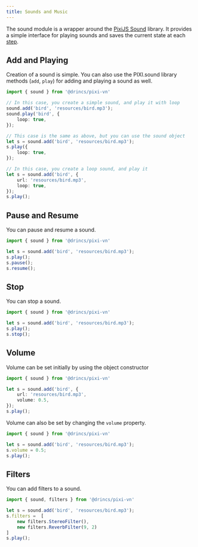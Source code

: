 ```yaml
---
title: Sounds and Music
---
```


The sound module is a wrapper around the [PixiJS Sound](https://github.com/pixijs/sound) library. It provides a simple interface for playing sounds and saves the current state at each [step](/start/labels).

## Add and Playing

Creation of a sound is simple. You can also use the PIXI.sound library methods (`add`, `play`) for adding and playing a sound as well.

```typescript
import { sound } from '@drincs/pixi-vn'

// In this case, you create a simple sound, and play it with loop
sound.add('bird', 'resources/bird.mp3');
sound.play('bird', {
    loop: true,
});

// This case is the same as above, but you can use the sound object
let s = sound.add('bird', 'resources/bird.mp3');
s.play({
    loop: true,
});

// In this case, you create a loop sound, and play it
let s = sound.add('bird', {
    url: 'resources/bird.mp3',
    loop: true,
});
s.play();
```

## Pause and Resume

You can pause and resume a sound.

```typescript
import { sound } from '@drincs/pixi-vn'

let s = sound.add('bird', 'resources/bird.mp3');
s.play();
s.pause();
s.resume();
```

## Stop

You can stop a sound.

```typescript
import { sound } from '@drincs/pixi-vn'

let s = sound.add('bird', 'resources/bird.mp3');
s.play();
s.stop();
```

## Volume

Volume can be set initially by using the object constructor

```typescript
import { sound } from '@drincs/pixi-vn'

let s = sound.add('bird', {
    url: 'resources/bird.mp3',
    volume: 0.5,
});
s.play();
```

Volume can also be set by changing the `volume` property.

```typescript
import { sound } from '@drincs/pixi-vn'

let s = sound.add('bird', 'resources/bird.mp3');
s.volume = 0.5;
s.play();
```

## Filters

You can add filters to a sound.

```typescript
import { sound, filters } from '@drincs/pixi-vn'

let s = sound.add('bird', 'resources/bird.mp3');
s.filters =  [
    new filters.StereoFilter(),
    new filters.ReverbFilter(9, 2)
]
s.play();
```
